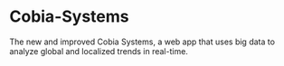 # Cobia-Systems
The new and improved Cobia Systems, a web app that uses big data to analyze global and localized trends in real-time.
